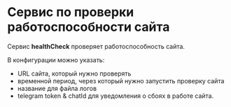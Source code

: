 # Сервис по проверки работоспособности сайта

Сервис **healthCheck** проверяет работоспособность сайта.

В конфигурации можно указать:
* URL сайта, который нужно проверять
* временной период, через который нужно запустить проверку сайта
* название для файла логов
* telegram token & chatId для уведомления о сбоях в работе сайта.

